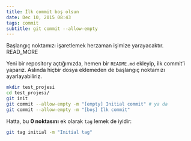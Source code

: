 ```yaml
---
title: İlk commit boş olsun
date: Dec 10, 2015 08:43
tags: commit
subtitle: git commit --allow-empty
---
```

Başlangıç noktamızı işaretlemek herzaman işimize yarayacaktır.
READ_MORE

Yeni bir repository açtığımızda, hemen bir `README.md` ekleyip,
ilk commit’i yaparız. Aslında hiçbir dosya eklemeden de başlangıç
noktamızı ayarlayabiliriz.

```bash
mkdir test_projesi
cd test_projesi/
git init
git commit --allow-empty -m "[empty] Initial commit" # ya da
git commit --allow-empty -m "[boş] İlk commit"
```

Hatta, bu **0 noktasını** ek olarak `tag` lemek de iyidir:

```bash
git tag initial -m "Initial tag"
```